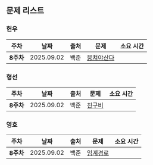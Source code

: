 ## 문제 리스트

<h3>헌우</h3>

|주차|날짜|출처|문제|소요 시간|
|--|--|--|--|--|
|**8주차** |2025.09.02|백준|[뭉쳐야산다](https://www.acmicpc.net/problem/28277)|



<h3>형선</h3>

|주차|날짜|출처|문제|소요 시간|
|--|--|--|--|--|
|**8주차** |2025.09.02|백준|[친구비](https://www.acmicpc.net/problem/16562)|


<h3>영호</h3>

|주차|날짜|출처|문제|소요 시간|
|--|--|--|--|--|
|**8주차** |2025.09.02|백준|[임계경로](https://www.acmicpc.net/source/97984226)|
